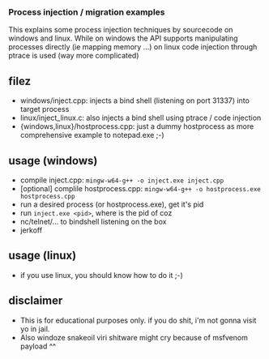### Process injection / migration examples
This explains some process injection techniques by sourcecode on windows and linux. While on windows the API supports manipulating processes directly (ie mapping memory ...) on linux code injection through ptrace is used (way more complicated)

## filez
* windows/inject.cpp: injects a bind shell (listening on port 31337) into target process
* linux/inject_linux.c: also injects a bind shell using ptrace / code injection
* {windows,linux}/hostprocess.cpp: just a dummy hostprocess as more comprehensive example to notepad.exe ;-)

## usage (windows)
* compile inject.cpp: `mingw-w64-g++ -o inject.exe inject.cpp`
* [optional] complile hostprocess.cpp: `mingw-w64-g++ -o hostprocess.exe hostprocess.cpp`
* run a desired process (or hostprocess.exe), get it's pid
* run `inject.exe <pid>`, where <pid> is the pid of coz
* nc/telnet/... to bindshell listening on the box
* jerkoff

## usage (linux) 
* if you use linux, you should know how to do it ;-)

## disclaimer
* This is for educational purposes only. if you do shit, i'm not gonna visit yo in jail.
* Also windoze snakeoil viri shitware might cry because of msfvenom payload ^^


